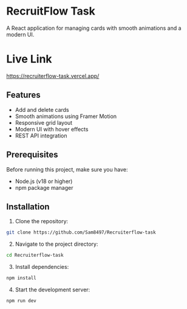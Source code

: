 # RecruitFlow Task

A React application for managing cards with smooth animations and a modern UI.

# Live Link

https://recruiterflow-task.vercel.app/

## Features

- Add and delete cards
- Smooth animations using Framer Motion
- Responsive grid layout
- Modern UI with hover effects
- REST API integration

## Prerequisites

Before running this project, make sure you have:

- Node.js (v18 or higher)
- npm package manager

## Installation

1. Clone the repository:

```bash
git clone https://github.com/Sam8497/Recruiterflow-task
```

2. Navigate to the project directory:

```bash
cd Recruiterflow-task
```

3. Install dependencies:

```bash
npm install
```

4. Start the development server:

```bash
npm run dev
```

